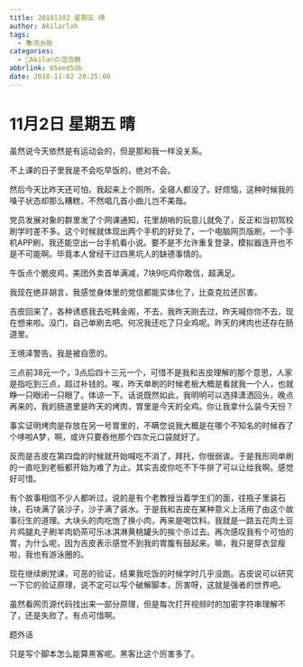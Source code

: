 ```yaml
---
title: 20181102 星期五 晴
author: Akilarlxh
tags:
  - 📚流水账
categories:
  - 🍬Akilarの泡泡糖
abbrlink: 65eed5db
date: 2018-11-02 20:25:00
---
```

# 11月2日 星期五 晴

虽然说今天依然是有运动会的，但是那和我一样没关系。

不上课的日子里我是不会吃早饭的，绝对不会。

然后今天比昨天还可怕，我起来上个厕所，全寝人都没了。好烦恼，这种时候我的嗓子状态却那么糟糕，不然唱几首小曲儿岂不美哉。

党员发展对象的群里发了个网课通知，花里胡哨的玩意儿就免了，反正和当初驾校刷学时差不多。这个时候就体现出两个手机的好处了，一个电脑网页版刷，一个手机APP刷，我还能空出一台手机看小说。要不是不允许重复登录，模拟器连开也不是不可能啊。毕竟本人曾经干过四黑坑人的缺德事情的。

午饭点个脆皮鸡，美团外卖首单满减，7块9吃鸡你敢信，超满足。

我现在绝非胡言，我感觉身体里的党信都能实体化了，比查克拉还厉害。

吉皮回来了，各种诱惑我去吃韩金阁，不去，我昨天刚去过，昨天喊你你不去，现在想来啦。没门，自己单刷去吧。何况我还吃了只全鸡呢。昨天的烤肉也还存在肠道里。

王境泽警告。我是被自愿的。

三点前38元一个，3点后四十三元一个，可惜不是我和吉皮理解的那个意思，人家是指吃到三点，超过补钱的。唉，昨天单刷的时候老板大概是看就我一个人，也就睁一只眼闭一只眼了。体谅一下。话说既然如此，我明明可以选择潇洒回头，晚点再来的，我的肠道里是昨天的烤肉，胃里是今天的全鸡。你让我拿什么装今天份？

事实证明烤肉是存放在另一号胃里的，不瞒您说我大概是在哪个不知名的时候吞了个哆啦A梦，啊，或许只要吞他那个四次元口袋就好了。

反而是吉皮在第四盘的时候就开始喊吃不消了，拜托，你很弱诶。于是我形同单刷的一直吃到老板都开始为难了为止。其实吉皮你吃不下牛排了可以让给我啊。感觉好可惜。

有个故事相信不少人都听过，说的是有个老教授当着学生们的面，往瓶子里装石块，石块满了装沙子，沙子满了装水。于是我和吉皮在某种意义上活用了由这个故事衍生的道理。大块头的肉吃饱了换小肉，再来是喝饮料。我就是一路五花肉土豆片鸡腿丸子刷羊肉奶茶可乐冰淇淋黄桃罐头的挨个杀过去。再次感叹我有个可怕的胃，为什么呢，因为吉皮表示感觉不到我的胃腹有鼓起来。嘛，我只是穿衣显瘦啦，我也有游泳圈的。

现在继续刷党课，可恶的验证，结果我吃饭的时候学时几乎没跑。吉皮说可以研究一下它的验证原理，说不定可以写个破解脚本，厉害呀，这就是强者的世界吧。

虽然看网页源代码找出来一部分原理，但是每次打开视频时的加密字符串理解不了，还是失败了。有点可惜啊。

题外话

只是写个脚本怎么能算黑客呢。黑客比这个厉害多了。